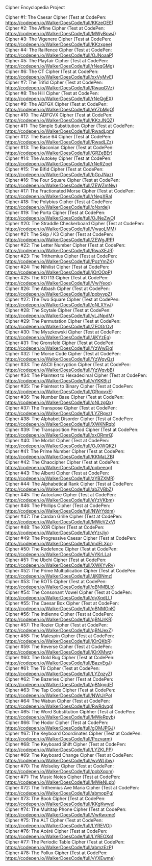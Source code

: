 Cipher Encyclopedia Project  

Cipher #1: The Caesar Cipher (Test at CodePen: https://codepen.io/WalkerDoesCode/full/KKzeOEE)  
Cipher #2: The Affine Cipher (Test at CodePen: https://codepen.io/WalkerDoesCode/full/MWyBowJ)  
Cipher #3: The Vigenere Cipher (Test at CodePen: https://codepen.io/WalkerDoesCode/full/KKzxgee)  
Cipher #4: The Railfence Cipher (Test at CodePen: https://codepen.io/WalkerDoesCode/full/OJNoaaP)  
Cipher #5: The Playfair Cipher (Test at CodePen: https://codepen.io/WalkerDoesCode/full/rNeqGMg)  
Cipher #6: The CT Cipher (Test at CodePen: https://codepen.io/WalkerDoesCode/full/xxVyMvE)  
Cipher #7: The Trifid Cipher (Test at CodePen: https://codepen.io/WalkerDoesCode/full/RwaqGVz)  
Cipher #8: The Hill Cipher (Test at CodePen: https://codepen.io/WalkerDoesCode/full/rNeQgEX)  
Cipher #9: The ADFGX Cipher (Test at CodePen: https://codepen.io/WalkerDoesCode/full/eYZbMgO)  
Cipher #10: The ADFGVX Cipher (Test at CodePen: https://codepen.io/WalkerDoesCode/full/KKzJNQZ)  
Cipher #11: The Simple Substitution Cipher (Test at CodePen: https://codepen.io/WalkerDoesCode/full/RwadLpm)  
Cipher #12: The Base 64 Cipher (Test at CodePen: https://codepen.io/WalkerDoesCode/full/RwadLZz)  
Cipher #13: The Baconian Cipher (Test at CodePen: https://codepen.io/WalkerDoesCode/full/GRZeBEr)  
Cipher #14: The Autokey Cipher (Test at CodePen: https://codepen.io/WalkerDoesCode/full/rNeRZpe)  
Cipher #15: The Bifid Cipher (Test at CodePen: https://codepen.io/WalkerDoesCode/full/bGpJNaz)  
Cipher #16: The Four Square Cipher (Test at CodePen: https://codepen.io/WalkerDoesCode/full/ZEWZmNw)  
Cipher #17: The Fractionated Morse Cipher (Test at CodePen: https://codepen.io/WalkerDoesCode/full/rNegXRa)  
Cipher #18: The Polybius Cipher (Test at CodePen: https://codepen.io/WalkerDoesCode/full/oNxrdej)  
Cipher #19: The Porta Cipher (Test at CodePen: https://codepen.io/WalkerDoesCode/full/OJNeZwO)  
Cipher #20: The Straddle Checkerboard Cipher (Test at CodePen: https://codepen.io/WalkerDoesCode/full/VwaoLMM)  
Cipher #21: The Skip / K3 Cipher (Test at CodePen: https://codepen.io/WalkerDoesCode/full/ZEWgJPP)  
Cipher #22: The Letter Number Cipher (Test at CodePen: https://codepen.io/WalkerDoesCode/full/RwaXEJR)  
Cipher #23: The Trithemius Cipher (Test at CodePen: https://codepen.io/WalkerDoesCode/full/PozYmZK)  
Cipher #24: The Nihilist Cipher (Test at CodePen: https://codepen.io/WalkerDoesCode/full/jOrOOpP)  
Cipher #25: The ROT13 Cipher (Test at CodePen: https://codepen.io/WalkerDoesCode/full/VwjYeoo)  
Cipher #26: The Atbash Cipher (Test at CodePen: https://codepen.io/WalkerDoesCode/full/pobvypZ)  
Cipher #27: The Two Square Cipher (Test at CodePen: https://codepen.io/WalkerDoesCode/full/oNLXYvJ)  
Cipher #28: The Scytale Cipher (Test at CodePen: https://codepen.io/WalkerDoesCode/full/yLJNpdM)  
Cipher #29: The Permutation Cipher (Test at CodePen: https://codepen.io/WalkerDoesCode/full/ZEOGrOv)  
Cipher #30: The Myszkowski Cipher (Test at CodePen: https://codepen.io/WalkerDoesCode/full/JjKYzEg)  
Cipher #31: The Gronsfeld Cipher (Test at CodePen: https://codepen.io/WalkerDoesCode/full/YzWwEjq)  
Cipher #32: The Morse Code Cipher (Test at CodePen: https://codepen.io/WalkerDoesCode/full/YzWqyQz)  
Cipher #33: The ASCII Encryption Cipher (Test at CodePen: https://codepen.io/WalkerDoesCode/full/YzWqvbB)  
Cipher #34: The Plaintext to Hexadecimal Cipher (Test at CodePen: https://codepen.io/WalkerDoesCode/full/vYKKBjz)  
Cipher #35: The Plaintext to Binary Cipher (Test at CodePen: https://codepen.io/WalkerDoesCode/full/GRqqvxE)  
Cipher #36: The Number Base Cipher (Test at CodePen: https://codepen.io/WalkerDoesCode/full/oNLzgQx)  
Cipher #37: The Transpose Cipher (Test at CodePen: https://codepen.io/WalkerDoesCode/full/LYZRgvz)  
Cipher #38: The Alphabet Disorder Cipher (Test at CodePen: https://codepen.io/WalkerDoesCode/full/XWKNRqb)  
Cipher #39: The Transposition Period Cipher (Test at CodePen: https://codepen.io/WalkerDoesCode/full/xxORmrQ)  
Cipher #40: The Morbit Cipher (Test at CodePen: https://codepen.io/WalkerDoesCode/full/OJXWQKZ)  
Cipher #41: The Prime Number Cipher (Test at CodePen: https://codepen.io/WalkerDoesCode/full/KKMaLZB)  
Cipher #42: The Chaocipher Cipher (Test at CodePen: https://codepen.io/WalkerDoesCode/full/pobeeog)  
Cipher #43: The Alberti Cipher (Test at CodePen: https://codepen.io/WalkerDoesCode/full/zYBZXMR)  
Cipher #44: The Alphabetical Rank Cipher (Test at CodePen: https://codepen.io/WalkerDoesCode/full/abZVBbZ)  
Cipher #45: The Autoclave Cipher (Test at CodePen: https://codepen.io/WalkerDoesCode/full/eYzVKbm)  
Cipher #46: The Phillips Cipher (Test at CodePen: https://codepen.io/WalkerDoesCode/full/NWrYddm)  
Cipher #47: The Cardan Grille Cipher (Test at CodePen: https://codepen.io/WalkerDoesCode/full/MWeVZxV)  
Cipher #48: The XOR Cipher (Test at CodePen: https://codepen.io/WalkerDoesCode/full/eYzrJjy)  
Cipher #49: The Progressive Caesar Cipher (Test at CodePen: https://codepen.io/WalkerDoesCode/full/mdELXpr)  
Cipher #50: The Redefence Cipher (Test at CodePen: https://codepen.io/WalkerDoesCode/full/vYKrLLa)  
Cipher #51: The Ubchi Cipher (Test at CodePen: https://codepen.io/WalkerDoesCode/full/XWKYyRv)  
Cipher #52: The Prime Multiplication Cipher (Test at CodePen: https://codepen.io/WalkerDoesCode/full/JjKBNmz)  
Cipher #53: The ROT5 Cipher (Test at CodePen: https://codepen.io/WalkerDoesCode/full/qBNMBLb)  
Cipher #54: The Consonant Vowel Cipher (Test at CodePen: https://codepen.io/WalkerDoesCode/full/dyXqdLL)  
Cipher #55: The Caesar Box Cipher (Test at CodePen: https://codepen.io/WalkerDoesCode/full/qBNMGpK)  
Cipher #56: The Indienne Cipher (Test at CodePen: https://codepen.io/WalkerDoesCode/full/qBNJrKR)  
Cipher #57: The Rozier Cipher (Test at CodePen: https://codepen.io/WalkerDoesCode/full/qBNJexZ)  
Cipher #58: The Malespin Cipher (Test at CodePen: https://codepen.io/WalkerDoesCode/full/jOrQKbR)  
Cipher #59: The Reverse Cipher (Test at CodePen: https://codepen.io/WalkerDoesCode/full/jOrXMwz)  
Cipher #60: The Gold Bug Cipher (Test at CodePen: https://codepen.io/WalkerDoesCode/full/BazvEgJ)  
Cipher #61: The T9 Cipher (Test at CodePen: https://codepen.io/WalkerDoesCode/full/LYZqzyZ)  
Cipher #62: The Bazeries Cipher (Test at CodePen: https://codepen.io/WalkerDoesCode/full/qBNggdE)  
Cipher #63: The Tap Code Cipher (Test at CodePen: https://codepen.io/WalkerDoesCode/full/NWrJrPo)  
Cipher #64: The Wabun Cipher (Test at CodePen: https://codepen.io/WalkerDoesCode/full/RwRdvqg)  
Cipher #65: The Word Substitution Ciphher (Test at CodePen: https://codepen.io/WalkerDoesCode/full/MWeRpyb)  
Cipher #66: The Hodor Cipher (Test at CodePen: https://codepen.io/WalkerDoesCode/full/gOMJPGJ)  
Cipher #67: The Keyboard Coordinates Cipher (Test at CodePen: https://codepen.io/WalkerDoesCode/full/Pozvarm)  
Cipher #68: The Keyboard Shift Cipher (Test at CodePen: https://codepen.io/WalkerDoesCode/full/LYZKLPP)  
Cipher #69: The Keyboard Change Cipher (Test at CodePen: https://codepen.io/WalkerDoesCode/full/wvWLjbw)  
Cipher #70: The Wolseley Cipher (Test at CodePen: https://codepen.io/WalkerDoesCode/full/pobXqom)  
Cipher #71: The Music Notes Cipher (Test at CodePen: https://codepen.io/WalkerDoesCode/full/MWeNLpb)  
Cipher #72: The Trithemius Ave Maria Cipher (Test at CodePen: https://codepen.io/WalkerDoesCode/full/abmopPg)  
Cipher #73: The Book Cipher (Test at CodePen: https://codepen.io/WalkerDoesCode/full/KKgKwwe)  
Cipher #74: The Multitap Phone Cipher (Test at CodePen: https://codepen.io/WalkerDoesCode/full/VwKwxme)  
Cipher #75: The ALT Cipher (Test at CodePen: https://codepen.io/WalkerDoesCode/full/LYREVOj)  
Cipher #76: The Acéré Cipher (Test at CodePen: https://codepen.io/WalkerDoesCode/full/LYREOXq)  
Cipher #77: The Periodic Table Cipher (Test at CodePen: https://codepen.io/WalkerDoesCode/full/abmzEzP)  
Cipher #78: The Pollux Cipher (Test at CodePen: https://codepen.io/WalkerDoesCode/full/vYXEwme)  
